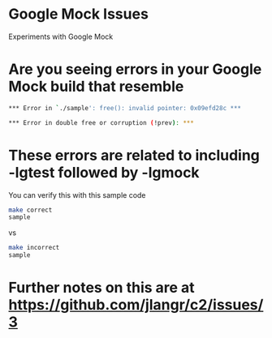 # Google Mock Issues
Experiments with Google Mock


# Are you seeing errors in your Google Mock build that resemble 


```bash
*** Error in `./sample': free(): invalid pointer: 0x09efd28c ***
```

```bash
*** Error in double free or corruption (!prev): ***
```


# These errors are related to including -lgtest followed by -lgmock

You can verify this with this sample code


```bash
make correct
sample
```

vs

```bash
make incorrect
sample
```

# Further notes on this are at https://github.com/jlangr/c2/issues/3